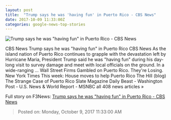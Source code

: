 ```yaml
---
layout: post
title:  "Trump says he was 'having fun' in Puerto Rico - CBS News"
date: 2017-10-09 11:33:00Z
categories: google-news-top-stories
---
```


![Trump says he was "having fun" in Puerto Rico - CBS News](https://cbsnews1.cbsistatic.com/hub/i/2017/10/03/80f90912-46fe-4d37-abe5-1ba12e20dffa/2017-10-03t175014z-576654788-hp1eda31djp0d-rtrmadp-3-usa-puertorico-3.jpg)

CBS News Trump says he was "having fun" in Puerto Rico CBS News As the island nation of Puerto Rico continues to grapple with the devastation left by Hurricane Maria, President Trump said he was "having fun" during his day-long visit to survey damage and meet with local officials on the ground. In a wide-ranging ... Wall Street Firms Gambled on Puerto Rico. They're Losing. New York Times This week: House moves to help Puerto Rico The Hill (blog) The Strange Case of Puerto Rico Slate Magazine Daily Beast - Washington Post - U.S. News & World Report - MSNBC all 408 news articles »


Full story on F3News: [Trump says he was "having fun" in Puerto Rico - CBS News](http://www.f3nws.com/n/Ucx3PJ)

> Posted on: Monday, October 9, 2017 11:33:00 AM
